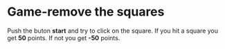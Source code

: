 # Game-remove the squares
Push the buton **start** and try to click on the square. If you hit a square you get **50** points.
If not you get **-50** points.

